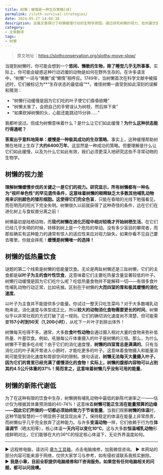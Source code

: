 ```yaml
---
title: 树懒：缓慢是一种生存策略[译]
permalink: /sloth-survival-strategies/
date: 2024-05-27 14:04:38
description: 这篇文章探讨了树懒缓慢行动的生物学原因。通过研究树懒的视力、低热量饮食和低新陈代谢率，揭示了缓慢是其成功生存的关键。树懒的色盲视力、以叶子为主的食物以及极慢的消化速度，导致了它们的行动迟缓。这种缓慢行动不仅是一种生存策略，还反映了树懒长期适应树上生活的演化历程。
category:
- 文章翻译
tags:
- 树懒
---
```


> 原文地址：<https://slothconservation.org/sloths-move-slow/>  

当提到树懒时，你可能会想到一个**悠闲、懒散的生物，除了睡觉几乎无所事事**。实际上，你可能会疑惑这种行动迟缓的动物是如何在野外生存的。在许多语言中，“树懒”一词与“懒散”或“懒惰”相呼应。1749年，当树懒首次在科学文献中被描述时，它们被标记为**“生存状态的最低级”**。难怪树懒一直受到如此深刻的误解和猜测：

- “树懒行动缓慢是因为它们吃的叶子使它们昏昏欲睡”
- “树懒太笨了，会把自己的手臂误认为树枝，然后摔下来”
- “如果砍掉树懒的头，心脏还能跳动15分钟……”

我都听说过。但成为树懒意味着什么？是什么让它们如此缓慢？**为什么这种状态能行得通呢？**

**答案出乎意料地简单：缓慢是一种极其成功的生存策略**。事实上，这种缓慢帮助树懒在地球上生存了**大约6400万年**。这显然是一种成功的策略。但要理解是什么让它们如此缓慢，以及为什么它如此有效，我们必须更深入地研究这些不寻常动物的生物学。

## 树懒的视力差

**理解树懒缓慢步伐的关键之一是它们的视力。**研究显示，所有树懒都有一种名为“**视杆单色性**”的罕见遗传条件，这意味着树懒的眼睛缺乏大多数其他哺乳动物用来识别颜色的锥形细胞。这使得它们**完全色盲**，只能在昏暗的光线下勉强看见，而在明亮的阳光下完全失明。树懒很久以前就获得了这种奇怪的条件，远在它们在进化树上与食蚁兽分离之前！

树懒最初是陆栖动物，而**现代树懒在进化历程中相对较晚才开始树栖生活**。在它们已经几乎失明的时候，转移到树上是一个危险的举动。没有多少盲目的攀爬者，而那些确实有这种能力的通常有惊人的适应性来应对视力缺失。如果你看不见自己要去哪里，你就会摔死！**缓慢是树懒唯一的选择！**

## 树懒的低热量饮食

谜题的第二个线索是树懒的低能量饮食。无论是两趾树懒还是三趾树懒，它们的主食都是**以叶子为主的食叶性饮食**，这意味着它们主要吃热量含量显著较低的叶子。树懒行动缓慢是因为它们吃什么呢？吃低热量食物并不能解释一切——有很多食叶性哺乳动物行动正常，比如吼猴。区别在于树懒的**大而四室的胃和极其缓慢的消化速度**。

以叶子为主食并不能提供多少能量。你试过一整天只吃生菜吗？对于大多数哺乳动物来说，消化速度与体型成正比，所以**较大的动物消化食物需要更长的时间**。树懒似乎以非常壮观的方式打破了这一规则。它们的确切消化速度尚不清楚，但可能需要**157小时到50天（1,200小时）**，从吃下一片叶子到排出体外！

树懒每天吃得不多。通常，大多数**食叶性动物**会通过摄入相对大量的食物来弥补低热量、叶基饮食。例如，吼猴每公斤体重摄入的叶子是树懒的三倍。那么，为什么树懒不干脆多吃点呢？由于它们的消化速度慢，**树懒的四室胃总是满满的**。只有当消化过的叶子离开胃进入小肠时，才能吃更多的叶子。这意味着食物摄入和能量消耗可能受到消化速度和胃部空间的限制。换句话说，**树懒无法每天大量摄入叶子，因为它们的胃里已经充满了缓慢消化的食物！**实际上，树懒的腹部内容物可以占到其约4.5公斤体重的37%！简而言之，这意味着树懒**几乎没有可用的能量**。

## 树懒的新陈代谢低

为了在这种有限的饮食中生存，树懒拥有哺乳动物中最低的新陈代谢率之一——估计仅为根据其体重预测值的40-74%！这意味着**树懒可能正生活在能量预算的边缘——因此它们所做的一切都必须始终致力于节省能量**。当我们观察**树懒的体温**时，这种节能智慧的一个明显例子就显现出来了。保持稳定的体温在能量上非常昂贵，而树懒似乎几乎完全放弃了这种能力。与许多**变温动物**一样，它们依赖于行为性**体温调节**（晒太阳等），核心体温**一天内可以变化10°C**。这与大多数**恒温哺乳动物**形成鲜明对比，它们能够在大约36°C的恒定核心体温下，无论外界温度如何。

---
▶ 远程修电脑，请访问 [章九工具箱](https://zhang9.com/)，点击电脑维修，加我微信咨询。 
▶ 本网站的部分内容可能来源于网络，仅供大家学习与参考，如有侵权请联系我核实删除。  
▶ **我是小章，目前全职提供电脑维修和IT咨询服务。如果您有任何电脑相关的问题，都可以问我噢。**  
